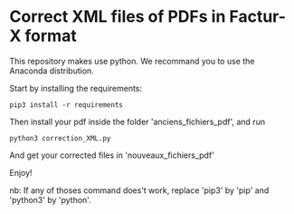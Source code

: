 # Correct XML files of PDFs in Factur-X format 

This repository makes use python. 
We recommand you to use the Anaconda distribution.

Start by installing the requirements:
```
pip3 install -r requirements
```
Then install your pdf inside the folder 'anciens_fichiers_pdf', and run 

```
python3 correction_XML.py
```
And get your corrected files in 'nouveaux_fichiers_pdf' 

Enjoy!

nb: If any of thoses command does't work, replace 'pip3' by 'pip' and 'python3' by 'python'.
